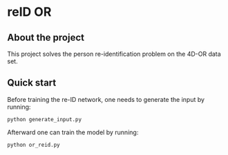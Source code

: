 # reID OR

## About the project

This project solves the person re-identification problem on the 4D-OR data set. 

## Quick start

Before training the re-ID network, one needs to generate the input by running: 
```
python generate_input.py
```

Afterward one can train the model by running:
```
python or_reid.py
```

